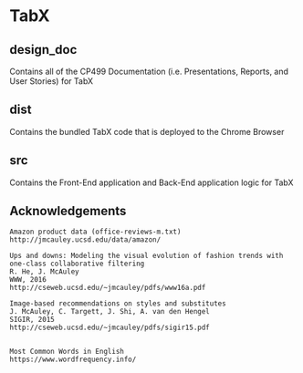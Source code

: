 # TabX

## design_doc
   Contains all of the CP499 Documentation (i.e. Presentations, Reports, and User Stories) for TabX
## dist
   Contains the bundled TabX code that is deployed to the Chrome Browser
## src
   Contains the Front-End application and Back-End application logic for TabX

## Acknowledgements 
    Amazon product data (office-reviews-m.txt) 
    http://jmcauley.ucsd.edu/data/amazon/

    Ups and downs: Modeling the visual evolution of fashion trends with one-class collaborative filtering
    R. He, J. McAuley
    WWW, 2016
    http://cseweb.ucsd.edu/~jmcauley/pdfs/www16a.pdf

    Image-based recommendations on styles and substitutes
    J. McAuley, C. Targett, J. Shi, A. van den Hengel
    SIGIR, 2015
    http://cseweb.ucsd.edu/~jmcauley/pdfs/sigir15.pdf


    Most Common Words in English
    https://www.wordfrequency.info/
